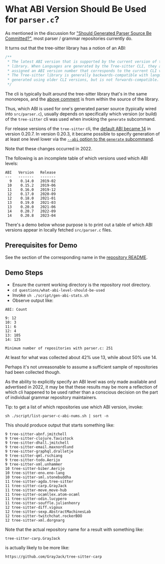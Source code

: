 # What ABI Version Should Be Used for `parser.c`?

As mentioned in the discussion for ["Should Generated Parser Source Be
Committed?"](../should-parser-source-be-committed/README.md), most
parser / grammar repositories currently do.

It turns out that the tree-sitter library has a notion of an ABI:

```c
/**
 * The latest ABI version that is supported by the current version of the
 * library. When Languages are generated by the Tree-sitter CLI, they are
 * assigned an ABI version number that corresponds to the current CLI version.
 * The Tree-sitter library is generally backwards-compatible with languages
 * generated using older CLI versions, but is not forwards-compatible.
 */
```

The cli is typically built around the tree-sitter library that's in
the same monorepos, and the [above
comment](https://github.com/tree-sitter/tree-sitter/blob/5766b8a0a785ea34fceb479a94f7fe24c9daae2f/lib/include/tree_sitter/api.h#L17-L23)
is from within the source of the library.

Thus, which ABI is used for one's generated parser source (typically
wired into `src/parser.c`), usually depends on specifically which
version (or build) of the `tree-sitter` cli was used when invoking the
`generate` subcommand.

For release versions of the `tree-sitter` cli, the [default ABI became
14](https://github.com/tree-sitter/tree-sitter/commit/e2fe380a08408ff42eada21f8723f653e6da6606)
in version 0.20.7.  In version 0.20.3, it became possible to specify
generation of at least one level lower via the [`--abi` option to the
`generate`
subcommand](https://github.com/tree-sitter/tree-sitter/pull/1599/commits/516fd6f6def1615cb5dc004ab41c348c7de6d182).

Note that these changes occurred in 2022.

The following is an incomplete table of which versions used which ABI levels:

```
ABI   Version   Release
---   -------   -------
  9    0.14.0   2019-02
 10    0.15.2   2019-06
 11    0.16.0   2019-12
 12    0.17.0   2020-09
 12    0.18.0   2021-01
 13    0.19.0   2021-03
 13    0.20.0   2021-06
 14    0.20.7   2022-09
 14    0.20.8   2023-04
```

There's a demo below whose purpose is to print out a table of which
ABI versions appear in locally fetched `src/parser.c` files.

## Prerequisites for Demo

See the section of the corresponding name in the [repository
README](../../README.md).

## Demo Steps

* Ensure the current working directory is the repository root directory.
* `cd questions/what-abi-level-should-be-used`
* Invoke `sh ./script/gen-abi-stats.sh`
* Observe output like:

```
ABI: Count

9: 12
10: 3
11: 6
12: 4
13: 105
14: 125

Minimum number of repositories with parser.c: 251
```

At least for what was collected about 42% use 13, while about 50% use
14.

Perhaps it's not unreasonable to assume a sufficient sample of
repositories had been collected though.

As the ability to explicitly specify an ABI level was only made
available and advertised in 2022, it may be that these results may be
more a reflection of which cli happened to be used rather than a
conscious decision on the part of individual grammar repository
maintainers.

Tip: to get a list of which repositories use which ABI version, invoke:

```
sh ./script/list-parser-c-abi-nums.sh | sort -n
```

This should produce output that starts something like:

```
9 tree-sitter-abnf.jmitchell
9 tree-sitter-clojure.Tavistock
9 tree-sitter-dhall.jmitchell
9 tree-sitter-email.maxnordlund
9 tree-sitter-graphql.dralletje
9 tree-sitter-qml.rschiang
9 tree-sitter-todo.Aerijo
9 tree-sitter-xml.unhammer
10 tree-sitter-biber.Aerijo
10 tree-sitter-eno.eno-lang
10 tree-sitter-sml.stonebuddha
11 tree-sitter-agda.tree-sitter
11 tree-sitter-carp.GrayJack
11 tree-sitter-move.move-hub
11 tree-sitter-ocamllex.atom-ocaml
11 tree-sitter-odin.lucypero
11 tree-sitter-souffle.julienhenry
12 tree-sitter-diff.vigoux
12 tree-sitter-sexp.AbstractMachinesLab
12 tree-sitter-twitchchat.rockerBOO
12 tree-sitter-xml.dorgnarg
```

Note that the actual repository name for a result with something like:

```
tree-sitter-carp.GrayJack
```

is actually likely to be more like:

```
https://github.com/GrayJack/tree-sitter-carp
```
